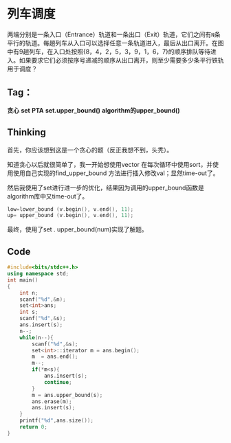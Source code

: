# 列车调度

两端分别是一条入口（Entrance）轨道和一条出口（Exit）轨道，它们之间有`N`条平行的轨道。每趟列车从入口可以选择任意一条轨道进入，最后从出口离开。在图中有9趟列车，在入口处按照{8，4，2，5，3，9，1，6，7}的顺序排队等待进入。如果要求它们必须按序号递减的顺序从出口离开，则至少需要多少条平行铁轨用于调度？

## Tag：

<strong>贪心</strong> <strong>set</strong> <strong>PTA</strong> <strong>set.upper_bound()</strong> <strong>algorithm的upper_bound()</strong>

## Thinking

首先，你应该想到这是一个贪心的题（反正我想不到，头秃）。

知道贪心以后就很简单了，我一开始想使用vector  在每次循环中使用sort，并使用使用自己实现的find_upper_bound 方法进行插入修改val；显然time-out了。

然后我使用了set进行进一步的优化，结果因为调用的upper_bound函数是algorithm库中又time-out了。

```cpp
low=lower_bound (v.begin(), v.end(), 11); 
up= upper_bound (v.begin(), v.end(), 11);
```

最终，使用了set . upper_bound(num)实现了解题。



## Code

~~~ cpp
#include<bits/stdc++.h>
using namespace std;
int main()
{
    int n;
    scanf("%d",&n);
    set<int>ans;
    int s;
    scanf("%d",&s);
    ans.insert(s);
    n--;
    while(n--){
        scanf("%d",&s);
        set<int>::iterator m = ans.begin();
        m  = ans.end();
        m--;
        if(*m<s){
            ans.insert(s);
            continue;
        }
        m = ans.upper_bound(s);
        ans.erase(m);
        ans.insert(s);
    }
    printf("%d",ans.size());
    return 0;
}
~~~









